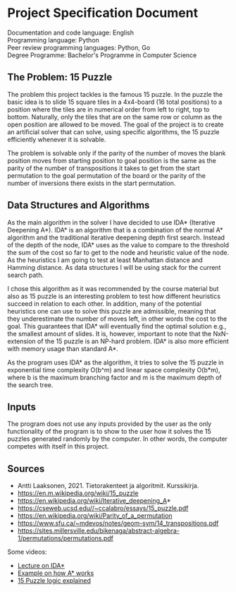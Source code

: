 # Project Specification Document

Documentation and code language: English<br>
Programming language: Python<br>
Peer review programming languages: Python, Go<br>
Degree Programme: Bachelor's Programme in Computer Science<br>

## The Problem: 15 Puzzle
The problem this project tackles is the famous 15 puzzle. In the puzzle the basic idea is to slide 15 square tiles in a 4x4-board (16 total positions) to a position where the tiles are in numerical order from left to right, top to bottom. Naturally, only the tiles that are on the same row or column as the open position are allowed to be moved. The goal of the project is to create an artificial solver that can solve, using specific algorithms, the 15 puzzle efficiently whenever it is solvable.

The problem is solvable only if the parity of the number of moves the blank position moves from starting position to goal position is the same as the parity of the number of transpositions it takes to get from the start permutation to the goal permutation of the board or the parity of the number of inversions there exists in the start permutation.

## Data Structures and Algorithms
As the main algorithm in the solver I have decided to use IDA* (Iterative Deepening A*). IDA* is an algorithm that is a combination of the normal A* algorithm and the traditional iterative deepening depth first search. Instead of the depth of the node, IDA* uses as the value to compare to the threshold the sum of the cost so far to get to the node and heuristic value of the node. As the heuristics I am going to test at least Manhattan distance and Hamming distance. As data structures I will be using stack for the current search path.

I chose this algorithm as it was recommended by the course material but also as 15 puzzle is an interesting problem to test how different heuristics succeed in relation to each other. In addition, many of the potential heuristics one can use to solve this puzzle are admissible, meaning that they underestimate the number of moves left, in other words the cost to the goal. This guarantees that IDA* will eventually find the optimal solution e.g., the smallest amount of slides. It is, however, important to note that the NxN-extension of the 15 puzzle is an NP-hard problem. IDA* is also more efficient with memory usage than standard A*.

As the program uses IDA* as the algorithm, it tries to solve the 15 puzzle in exponential time complexity O(b^m) and linear space complexity O(b*m), where b is the maximum branching factor and m is the maximum depth of the search tree.

## Inputs
The program does not use any inputs provided by the user as the only functionality of the program is to show to the user how it solves the 15 puzzles generated randomly by the computer. In other words, the computer competes with itself in this project.

## Sources
- Antti Laaksonen, 2021. Tietorakenteet ja algoritmit. Kurssikirja. 
- https://en.m.wikipedia.org/wiki/15_puzzle
- https://en.wikipedia.org/wiki/Iterative_deepening_A*
- https://cseweb.ucsd.edu//~ccalabro/essays/15_puzzle.pdf
- https://en.wikipedia.org/wiki/Parity_of_a_permutation
- https://www.sfu.ca/~mdevos/notes/geom-sym/14_transpositions.pdf
- https://sites.millersville.edu/bikenaga/abstract-algebra-1/permutations/permutations.pdf

Some videos:
- [Lecture on IDA*](https://www.youtube.com/watch?v=5LMXQ1NGHwU)
- [Example on how A* works](https://www.youtube.com/watch?v=6TsL96NAZCo)
- [15 Puzzle logic explained](https://www.youtube.com/watch?v=YI1WqYKHi78)